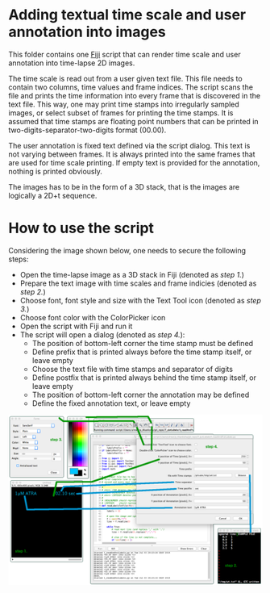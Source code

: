 # Adding textual time scale and user annotation into images

This folder contains one [Fiji](fiji.sc) script that can render time scale and user annotation into time-lapse 2D images.

The time scale is read out from a user given text file. This file needs to contain two columns, time values and frame indices.
The script scans the file and prints the time information into every frame that is discovered in the text file.
This way, one may print time stamps into irregularly sampled images, or select subset of frames for printing the time stamps.
It is assumed that time stamps are floating point numbers that can be printed in two-digits-separator-two-digits format (00.00).

The user annotation is fixed text defined via the script dialog. This text is not varying between frames.
It is always printed into the same frames that are used for time scale printing.
If empty text is provided for the annotation, nothing is printed obviously.

The images has to be in the form of a 3D stack, that is the images are logically a 2D+t sequence.

# How to use the script

Considering the image shown below, one needs to secure the following steps:
* Open the time-lapse image as a 3D stack in Fiji (denoted as *step 1.*)
* Prepare the text image with time scales and frame indicies (denoted as *step 2.*)
* Choose font, font style and size with the Text Tool icon (denoted as *step 3.*)
* Choose font color with the ColorPicker icon
* Open the script with Fiji and run it
* The script will open a dialog (denoted as *step 4.*):
  * The position of bottom-left corner the time stamp must be defined
  * Define prefix that is printed always before the time stamp itself, or leave empty
  * Choose the text file with time stamps and separator of digits
  * Define postfix that is printed always behind the time stamp itself, or leave empty
  * The position of bottom-left corner the annotation may be defined
  * Define the fixed annotation text, or leave empty

![How to use figure](https://github.com/xulman/ImSAnE-Fiji/raw/master/7_putLabels/README_figure.png)
